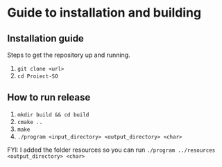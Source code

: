 # Guide to installation and building

## Installation guide
Steps to get the repository up and running.

1. ```git clone <url>```
2. ```cd Proiect-SO```

## How to run release

1. ```mkdir build && cd build```
2. ```cmake ..``` 
3. ```make```
4. ```./program <input_directory> <output_directory> <char>```

FYI: I added the folder resources so you can run ```./program ../resources <output_directory> <char>```